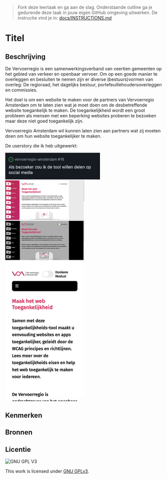 > _Fork_ deze leertaak en ga aan de slag.
> Onderstaande outline ga je gedurende deze taak in jouw eigen GitHub omgeving uitwerken.
> De instructie vind je in: [docs/INSTRUCTIONS.md](docs/INSTRUCTIONS.md)

# Titel

<!-- Geef je project een titel en schrijf in één zin wat het is -->

## Beschrijving

<!-- In de Beschrijving staat hoe je project er uit ziet, hoe het werkt en wat je er mee kan. -->
<!-- Voeg een mooie poster visual toe 📸 -->
<!-- Voeg een link toe naar Github Pages 🌐-->

De Vervoerregio is een samenwerkingsverband van veertien gemeenten op het gebied van verkeer en openbaar vervoer. Om op een goede manier te overleggen en besluiten te nemen zijn er diverse (bestuurs)vormen van overleg: De regioraad, het dagelijks bestuur, portefeuillehoudersoverleggen en commissies.

Het doel is om een website te maken voor de partners van Vervoerregio Amsterdam om te laten zien wat je moet doen om de desbetreffende website toegankelijk te maken. De toegankelijkheid wordt een groot probleem als mensen met een beperking websites proberen te bezoeken maar deze niet goed toegankelijk zijn.

Vervoerregio Amsterdam wil kunnen laten zien aan partners wat zij moeten doen om hun website toegankelijker te maken.

De userstory die ik heb uitgewerkt:

<img width="60%" src="assets/Backlog-item.png">
<br>
<img width="50%" src="assets/front-page.png">
<img width="50%" src="assets/front-page-dark.png">
<br>
<img width="50%" src="assets/frontpage-mobile.png">

## Kenmerken

<!-- Bij Kenmerken staat welke technieken zijn gebruikt en hoe. Wat is de HTML structuur? Wat zijn de belangrijkste dingen in CSS? Wat is er met Javascript gedaan en hoe? Misschien heb je een framwork of library gebruikt? -->

## Bronnen

## Licentie

![GNU GPL V3](https://www.gnu.org/graphics/gplv3-127x51.png)

This work is licensed under [GNU GPLv3](./LICENSE).
